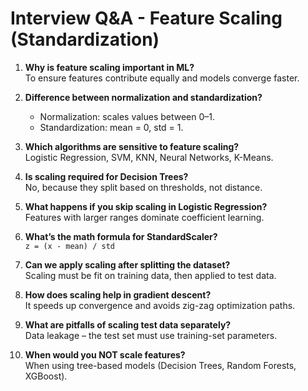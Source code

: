 # Interview Q&A - Feature Scaling (Standardization)

1. **Why is feature scaling important in ML?**  
   To ensure features contribute equally and models converge faster.

2. **Difference between normalization and standardization?**  
   - Normalization: scales values between 0–1.  
   - Standardization: mean = 0, std = 1.

3. **Which algorithms are sensitive to feature scaling?**  
   Logistic Regression, SVM, KNN, Neural Networks, K-Means.

4. **Is scaling required for Decision Trees?**  
   No, because they split based on thresholds, not distance.

5. **What happens if you skip scaling in Logistic Regression?**  
   Features with larger ranges dominate coefficient learning.

6. **What’s the math formula for StandardScaler?**  
   `z = (x - mean) / std`

7. **Can we apply scaling after splitting the dataset?**  
   Scaling must be fit on training data, then applied to test data.

8. **How does scaling help in gradient descent?**  
   It speeds up convergence and avoids zig-zag optimization paths.

9. **What are pitfalls of scaling test data separately?**  
   Data leakage – the test set must use training-set parameters.

10. **When would you NOT scale features?**  
    When using tree-based models (Decision Trees, Random Forests, XGBoost).